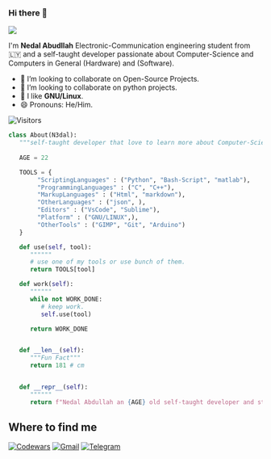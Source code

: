 <!-- TODO: Add class that explains all the tools you use -->

<!-- <a target="blank"><img align="left" src="./patric1.gif" /></a> -->

### Hi there 👋

<p align="left">
 <img src="https://readme-typing-svg.herokuapp.com/?lines=Welcome+to+my+GitHub+Profile!&center=true&width=360&height=30">
</p>

I'm **Nedal Abudllah** Electronic-Communication engineering student from 🇱🇾
and a self-taught developer passionate about Computer-Science and Computers in General (Hardware) and (Software).

- 👀 I’m looking to collaborate on Open-Source Projects.
- 🐍 I’m looking to collaborate on python projects.
- 🐧 I like **GNU/Linux**.
- 😄 Pronouns: He/Him.

![Visitors](https://api.visitorbadge.io/api/visitors?path=https%3A%2F%2Fgithub.com%2FN3dal&labelColor=%2337d67a&countColor=%23263759)




```python
class About(N3dal):
   """self-taught developer that love to learn more about Computer-Science and Technologies"""
   
   AGE = 22

   TOOLS = {
        "ScriptingLanguages" : ("Python", "Bash-Script", "matlab"),
        "ProgrammingLanguages" : ("C", "C++"),
        "MarkupLanguages" : ("Html", "markdown"),
        "OtherLanguages" : ("json", ),
        "Editors" : ("VsCode", "Sublime"),
        "Platform" : ("GNU/LINUX",),
        "OtherTools" : ("GIMP", "Git", "Arduino")
   }

   def use(self, tool):
      """"""
      # use one of my tools or use bunch of them.
      return TOOLS[tool]

   def work(self):
      """"""
      while not WORK_DONE:
         # keep work.
         self.use(tool)

      return WORK_DONE


   def __len__(self):
      """Fun Fact"""
      return 181 # cm


   def __repr__(self):
      """"""
      return f"Nedal Abdullah an {AGE} old self-taught developer and student"

```

## Where to find me
[![Codewars](https://img.shields.io/badge/Codewars-B1361E?style=for-the-badge&logo=codewars&logoColor=grey)](https://www.codewars.com/users/N3dal)
[![Gmail](https://img.shields.io/badge/Gmail-D14836?style=for-the-badge&logo=gmail&logoColor=white)](mailto:nedalxzo@gmail.com)
[![Telegram](https://img.shields.io/badge/Telegram-2CA5E0?style=for-the-badge&logo=telegram&logoColor=white)](https://t.me/N3dal_Abdullah)



